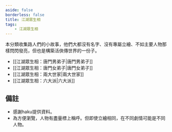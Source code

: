 ```yaml
---
aside: false
borderless: false
title: 江湖眾生相
tags:
    - 江湖眾生相
---
```


本分類收集路人們的小故事，他們大都沒有名字、沒有專屬立繪、不如主要人物那樣閃閃發亮，但也是構築活俠傳世界的一份子。<br>

- [[江湖眾生相：唐門男弟子|唐門男弟子]]
- [[江湖眾生相：唐門女弟子|唐門女弟子]]
- [[江湖眾生相：兩大世家|兩大世家]]
- [[江湖眾生相：六大派|六大派]]

## 備註

- 感謝haku提供資料。
- 為方便瀏覽，人物有盡量標上稱呼。但即使立繪相同，在不同劇情可能是不同人物。